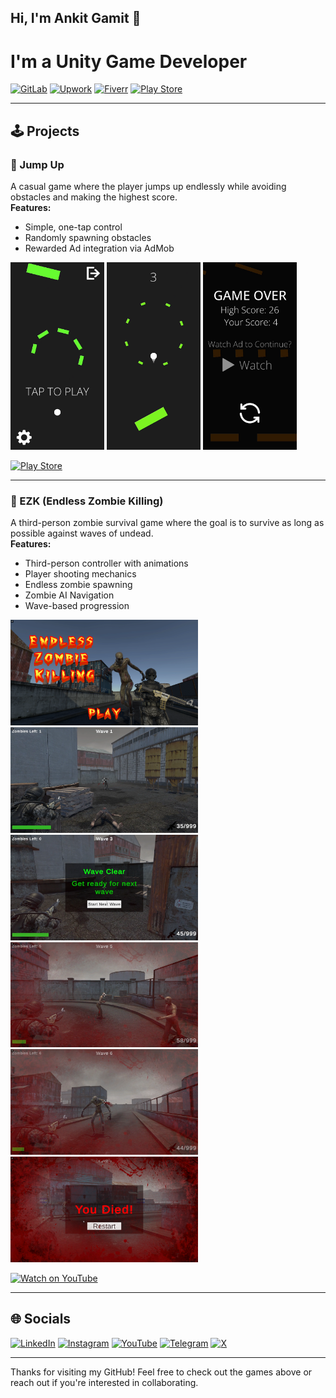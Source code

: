## Hi, I'm Ankit Gamit 👋  
# I'm a Unity Game Developer
[![GitLab](https://img.shields.io/badge/GitLab-Profile-orange?logo=gitlab)](https://gitlab.com/Ankit-Gamit)
[![Upwork](https://img.shields.io/badge/Upwork-Freelancer-6fda44?logo=upwork)](https://www.upwork.com/freelancers/~0188802ffe8ef5676e)
[![Fiverr](https://img.shields.io/badge/Fiverr-Gigs-1dbf73?logo=fiverr)](https://www.fiverr.com/ankit_gg/)
[![Play Store](https://img.shields.io/badge/Play_Store-Ankit's_Games-blue?logo=google-play)](https://play.google.com/store/apps/developer?id=Ankit%27s+Games)

---

## 🕹️ Projects

### 🚀 Jump Up
A casual game where the player jumps up endlessly while avoiding obstacles and making the highest score.  
**Features:**
- Simple, one-tap control
- Randomly spawning obstacles
- Rewarded Ad integration via AdMob

<div style="margin-bottom: 12px;">
  <img src="Screenshots/Jump Up!/Tap to Start.jpg" alt="Tap to Start" width="150" />
  <img src="Screenshots/Jump Up!/Gameplay 2.jpg" alt="Gameplay" width="150" />
  <img src="Screenshots/Jump Up!/Game Over.jpg" alt="Game Over" width="150" />
</div>

[![Play Store](https://img.shields.io/badge/Play_Store-Jump_Up!-blue?logo=google-play)](https://play.google.com/store/apps/details?id=com.AnkitsGames.JumpUp)

---

### 🧟 EZK (Endless Zombie Killing)
A third-person zombie survival game where the goal is to survive as long as possible against waves of undead.  
**Features:**
- Third-person controller with animations
- Player shooting mechanics
- Endless zombie spawning
- Zombie AI Navigation
- Wave-based progression

<div style="margin-bottom: 12px;">
  <img src="Screenshots/Endless Zombie Killing/Main Menu.png" alt="Main Menu" width="300" />
  <img src="Screenshots/Endless Zombie Killing/Gameplay 2.png" alt="Gameplay" width="300" />
  <img src="Screenshots/Endless Zombie Killing/Wave Clear.png" alt="Wave Clear" width="300" />
  <img src="Screenshots/Endless Zombie Killing/Gameplay 4.png" alt="Gameplay" width="300" />
  <img src="Screenshots/Endless Zombie Killing/Gameplay 6.png" alt="Gameplay" width="300" />
  <img src="Screenshots/Endless Zombie Killing/You Died.png" alt="Game Over" width="300" />
</div>


[![Watch on YouTube](https://img.shields.io/badge/Watch_on_YouTube-Gameplay-red?logo=youtube)](https://youtu.be/X1IS66g6IDs)

---
## 🌐 Socials

[![LinkedIn](https://img.shields.io/badge/LinkedIn-0077B5?style=for-the-badge&logo=inspire&logoColor=white)](https://www.linkedin.com/in/ankit-gamit-a89717350/)
[![Instagram](https://img.shields.io/badge/Instagram-E4405F?style=for-the-badge&logo=instagram&logoColor=white)](https://www.instagram.com/that_game.dev/) 
[![YouTube](https://img.shields.io/badge/YouTube-FF0000?style=for-the-badge&logo=youtube&logoColor=white)](https://www.youtube.com/@AnkitGamit28) 
[![Telegram](https://img.shields.io/badge/Telegram-24A1DE?style=for-the-badge&logo=telegram&logoColor=white)](https://telegram.me/ankitgg28) 
[![X](https://img.shields.io/badge/X-2C2C2C?style=for-the-badge&logo=x&logoColor=white)](https://x.com/ankitgg_) 

---
Thanks for visiting my GitHub! Feel free to check out the games above or reach out if you're interested in collaborating.

